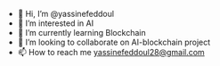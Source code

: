 - 👋 Hi, I’m @yassinefeddoul
- 👀 I’m interested in AI
- 🌱 I’m currently learning Blockchain
- 💞️ I’m looking to collaborate on AI-blockchain project
- 📫 How to reach me yassinefeddoul28@gmail.com

<!---
yassinefeddoul/yassinefeddoul is a ✨ special ✨ repository because its `README.md` (this file) appears on your GitHub profile.
You can click the Preview link to take a look at your changes.
--->
